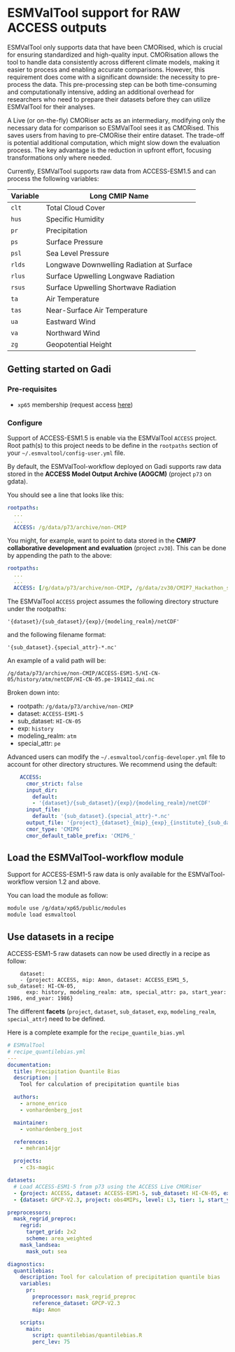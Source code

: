 # ESMValTool support for RAW ACCESS outputs

ESMValTool only supports data that have been CMORised, which is crucial for ensuring standardized and high-quality input. CMORisation allows the tool to handle data consistently across different climate models, making it easier to process and enabling accurate comparisons. However, this requirement does come with a significant downside: the necessity to pre-process the data. This pre-processing step can be both time-consuming and computationally intensive, adding an additional overhead for researchers who need to prepare their datasets before they can utilize ESMValTool for their analyses.

A Live (or on-the-fly) CMORiser acts as an intermediary, modifying only the necessary data for comparison so ESMValTool sees it as CMORised. This saves users from having to pre-CMORise their entire dataset. The trade-off is potential additional computation, which might slow down the evaluation process. The key advantage is the reduction in upfront effort, focusing transformations only where needed.

Currently, ESMValTool supports raw data from ACCESS-ESM1.5 and can process the following variables:

| Variable | Long CMIP Name       |
|----------|----------------------|
| `clt`    | Total Cloud Cover    |
| `hus`    | Specific Humidity    |
| `pr`     | Precipitation        |
| `ps`     | Surface Pressure     |
| `psl`    | Sea Level Pressure   |
| `rlds`   | Longwave Downwelling Radiation at Surface |
| `rlus`   | Surface Upwelling Longwave Radiation |
| `rsus`   | Surface Upwelling Shortwave Radiation |
| `ta`     | Air Temperature      |
| `tas`    | Near-Surface Air Temperature |
| `ua`     | Eastward Wind        |
| `va`     | Northward Wind       |
| `zg`     | Geopotential Height  |

## Getting started on Gadi

### Pre-requisites

- `xp65` membership (request access [here](https://my.nci.org.au/mancini/project/xp65))

### Configure

Support of ACCESS-ESM1.5 is enable via the ESMValTool `ACCESS` project. Root path(s) to this project needs to be define in the `rootpaths` section of your `~/.esmvaltool/config-user.yml` file.

 By default, the ESMValTool-workflow deployed on Gadi supports raw data stored in the **ACCESS Model Output Archive (AOGCM)** (project `p73` on gdata).

 You should see a line that looks like this:

 ```yaml
 rootpaths:
   ...
   ...
   ACCESS: /g/data/p73/archive/non-CMIP
```

You might, for example, want to point to data stored in the **CMIP7 collaborative development and evaluation** (project `zv30`). This can be done by appending the path to the above:

 ```yaml
 rootpaths:
   ...
   ...
   ACCESS: [/g/data/p73/archive/non-CMIP, /g/data/zv30/CMIP7_Hackathon_sep2024]
```

The ESMValTool `ACCESS` project assumes the following directory structure under the rootpaths:

`'{dataset}/{sub_dataset}/{exp}/{modeling_realm}/netCDF'`

and the following filename format:

`'{sub_dataset}.{special_attr}-*.nc'`

An example of a valid path will be:

`/g/data/p73/archive/non-CMIP/ACCESS-ESM1-5/HI-CN-05/history/atm/netCDF/HI-CN-05.pe-191412_dai.nc`

Broken down into:

- rootpath: `/g/data/p73/archive/non-CMIP`
- dataset: `ACCESS-ESM1-5`
- sub_dataset: `HI-CN-05`
- exp: `history`
- modeling_realm: `atm`
- special_attr: `pe`

Advanced users can modify the `~/.esmvaltool/config-developer.yml` file to account for other directory structures. We recommend using the default:

```yaml
    ACCESS:
      cmor_strict: false
      input_dir:
        default:
        - '{dataset}/{sub_dataset}/{exp}/{modeling_realm}/netCDF'
      input_file:
        default: '{sub_dataset}.{special_attr}-*.nc'
      output_file: '{project}_{dataset}_{mip}_{exp}_{institute}_{sub_dataset}_{special_attr}_{short_name}'
      cmor_type: 'CMIP6'
      cmor_default_table_prefix: 'CMIP6_'
``` 

## Load the ESMValTool-workflow module

Support for ACCESS-ESM1-5 raw data is only available for the ESMValTool-workflow version 1.2 and above.

You can load the module as follow:

```bash
module use /g/data/xp65/public/modules
module load esmvaltool
```

## Use datasets in a recipe

ACCESS-ESM1-5 raw datasets can now be used directly in a recipe as follow:

```
    dataset:
    - {project: ACCESS, mip: Amon, dataset: ACCESS_ESM1_5, sub_dataset: HI-CN-05, 
      exp: history, modeling_realm: atm, special_attr: pa, start_year: 1986, end_year: 1986}
```

The different **facets** (`project`, `dataset`, `sub_dataset`, `exp`, `modeling_realm`, `special_attr`) need to be defined.

Here is a complete example for the `recipe_quantile_bias.yml`

```yml
# ESMValTool
# recipe_quantilebias.yml
---
documentation:
  title: Precipitation Quantile Bias
  description: |
    Tool for calculation of precipitation quantile bias

  authors:
    - arnone_enrico
    - vonhardenberg_jost

  maintainer:
    - vonhardenberg_jost

  references:
    - mehran14jgr

  projects:
    - c3s-magic

datasets:
  # Load ACCESS-ESM1-5 from p73 using the ACCESS Live CMORiser
  - {project: ACCESS, dataset: ACCESS-ESM1-5, sub_dataset: HI-CN-05, exp: history, modeling_realm: atm, special_attr: pa, start_year: 1986, end_year: 1986}
  - {dataset: GPCP-V2.3, project: obs4MIPs, level: L3, tier: 1, start_year: 1986, end_year: 1986}

preprocessors:
  mask_regrid_preproc:
    regrid:
      target_grid: 2x2
      scheme: area_weighted
    mask_landsea:
      mask_out: sea

diagnostics:
  quantilebias:
    description: Tool for calculation of precipitation quantile bias
    variables:
      pr:
        preprocessor: mask_regrid_preproc
        reference_dataset: GPCP-V2.3
        mip: Amon

    scripts:
      main:
        script: quantilebias/quantilebias.R
        perc_lev: 75
```